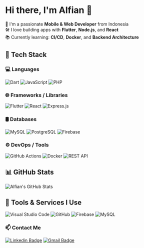 # Hi there, I'm Alfian 👋

🚀 I'm a passionate **Mobile & Web Developer** from Indonesia  
🛠️ I love building apps with **Flutter**, **Node.js**, and **React**  
📚 Currently learning: **CI/CD**, **Docker**, and **Backend Architecture**

## 🔧 Tech Stack

### 💻 Languages
![Dart](https://img.shields.io/badge/Dart-0175C2?style=for-the-badge&logo=dart&logoColor=white)
![JavaScript](https://img.shields.io/badge/JavaScript-F7DF1E?style=for-the-badge&logo=javascript&logoColor=black)
![PHP](https://img.shields.io/badge/PHP-777BB4?style=for-the-badge&logo=php&logoColor=white)

### 🌐 Frameworks / Libraries
![Flutter](https://img.shields.io/badge/Flutter-02569B?style=for-the-badge&logo=flutter&logoColor=white)
![React](https://img.shields.io/badge/React-20232A?style=for-the-badge&logo=react&logoColor=61DAFB)
![Express.js](https://img.shields.io/badge/Express.js-404D59?style=for-the-badge&logo=express&logoColor=white)

### 🛢️ Databases
![MySQL](https://img.shields.io/badge/MySQL-4479A1?style=for-the-badge&logo=mysql&logoColor=white)
![PostgreSQL](https://img.shields.io/badge/PostgreSQL-4169E1?style=for-the-badge&logo=postgresql&logoColor=white)
![Firebase](https://img.shields.io/badge/Firebase-FFCA28?style=for-the-badge&logo=firebase&logoColor=black)

### ⚙️ DevOps / Tools
![GitHub Actions](https://img.shields.io/badge/GitHub_Actions-2088FF?style=for-the-badge&logo=github-actions&logoColor=white)
![Docker](https://img.shields.io/badge/Docker-2496ED?style=for-the-badge&logo=docker&logoColor=white)
![REST API](https://img.shields.io/badge/REST_API-009688?style=for-the-badge&logo=api&logoColor=white)


## 📊 GitHub Stats
![Alfian's GitHub Stats](https://github-readme-stats.vercel.app/api?username=AlfianFR1&show_icons=true&theme=radical)

## 🧰 Tools & Services I Use
![Visual Studio Code](https://img.shields.io/badge/Editor-VSCode-blue?logo=visualstudiocode)
![GitHub](https://img.shields.io/badge/VersionControl-GitHub-black?logo=github)
![Firebase](https://img.shields.io/badge/Backend-Firebase-orange?logo=firebase)
![MySQL](https://img.shields.io/badge/Database-MySQL-blue?logo=mysql)

### 📫 Contact Me
[![Linkedin Badge](https://img.shields.io/badge/-LinkedIn-blue?logo=Linkedin)](https://linkedin.com/in/alfianfatroh)
[![Gmail Badge](https://img.shields.io/badge/-Email-c14438?logo=Gmail&logoColor=white)](mailto:rohmanfatur.alfian@gmail.com)

